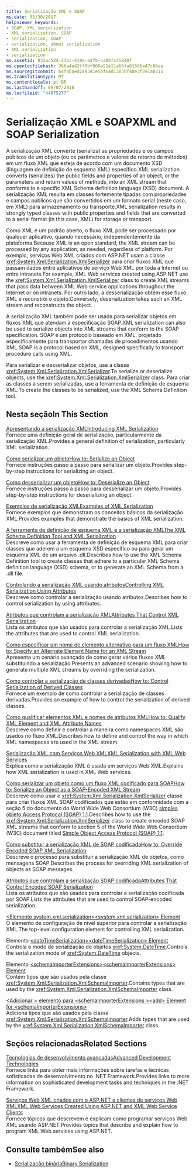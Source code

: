 ```yaml
---
title: Serialização XML e SOAP
ms.date: 03/30/2017
helpviewer_keywords:
- SOAP, XML serialization
- XML serialization, SOAP
- serialization, SOAP
- serialization, about serialization
- XML serialization
- serialization
ms.assetid: 832ac524-21bc-419a-a27b-ca8bfc45840f
ms.openlocfilehash: 366a4a42ff0bf968e51e11a66fa81566a47c86ea
ms.sourcegitcommit: 64f4baed249341e5bf64d1385bf48e3f2e1a0211
ms.translationtype: MT
ms.contentlocale: pt-BR
ms.lasthandoff: 09/07/2018
ms.locfileid: "44075277"
---
```

# <a name="xml-and-soap-serialization"></a><span data-ttu-id="61c8f-102">Serialização XML e SOAP</span><span class="sxs-lookup"><span data-stu-id="61c8f-102">XML and SOAP Serialization</span></span>

<span data-ttu-id="61c8f-103">A serialização XML converte (serializa) as propriedades e os campos públicos de um objeto (ou os parâmetros e valores de retorno de métodos) em um fluxo XML que esteja de acordo com um documento XSD (linguagem de definição de esquema XML) específico.</span><span class="sxs-lookup"><span data-stu-id="61c8f-103">XML serialization converts (serializes) the public fields and properties of an object, or the parameters and return values of methods, into an XML stream that conforms to a specific XML Schema definition language (XSD) document.</span></span> <span data-ttu-id="61c8f-104">A serialização XML resulta em classes fortemente tipadas com propriedades e campos públicos que são convertidos em um formato serial (neste caso, em XML) para armazenamento ou transporte.</span><span class="sxs-lookup"><span data-stu-id="61c8f-104">XML serialization results in strongly typed classes with public properties and fields that are converted to a serial format (in this case, XML) for storage or transport.</span></span>

<span data-ttu-id="61c8f-105">Como XML é um padrão aberto, o fluxo XML pode ser processado por qualquer aplicativo, quando necessário, independentemente da plataforma.</span><span class="sxs-lookup"><span data-stu-id="61c8f-105">Because XML is an open standard, the XML stream can be processed by any application, as needed, regardless of platform.</span></span> <span data-ttu-id="61c8f-106">Por exemplo, serviços Web XML criados com ASP.NET usam a classe <xref:System.Xml.Serialization.XmlSerializer> para criar fluxos XML que passam dados entre aplicativos de serviço Web XML por toda a Internet ou entre intranets.</span><span class="sxs-lookup"><span data-stu-id="61c8f-106">For example, XML Web services created using ASP.NET use the <xref:System.Xml.Serialization.XmlSerializer> class to create XML streams that pass data between XML Web service applications throughout the Internet or on intranets.</span></span> <span data-ttu-id="61c8f-107">Por outro lado, a desserialização obtém esse fluxo XML e reconstrói o objeto.</span><span class="sxs-lookup"><span data-stu-id="61c8f-107">Conversely, deserialization takes such an XML stream and reconstructs the object.</span></span>

<span data-ttu-id="61c8f-108">A serialização XML também pode ser usada para serializar objetos em fluxos XML que atendam à especificação SOAP.</span><span class="sxs-lookup"><span data-stu-id="61c8f-108">XML serialization can also be used to serialize objects into XML streams that conform to the SOAP specification.</span></span> <span data-ttu-id="61c8f-109">SOAP é um protocolo baseado em XML, projetado especificamente para transportar chamadas de procedimentos usando XML.</span><span class="sxs-lookup"><span data-stu-id="61c8f-109">SOAP is a protocol based on XML, designed specifically to transport procedure calls using XML.</span></span>

<span data-ttu-id="61c8f-110">Para serializar e desserializar objetos, use a classe <xref:System.Xml.Serialization.XmlSerializer>.</span><span class="sxs-lookup"><span data-stu-id="61c8f-110">To serialize or deserialize objects, use the <xref:System.Xml.Serialization.XmlSerializer> class.</span></span> <span data-ttu-id="61c8f-111">Para criar as classes a serem serializadas, use a ferramenta de definição de esquema XML.</span><span class="sxs-lookup"><span data-stu-id="61c8f-111">To create the classes to be serialized, use the XML Schema Definition tool.</span></span>

## <a name="in-this-section"></a><span data-ttu-id="61c8f-112">Nesta seção</span><span class="sxs-lookup"><span data-stu-id="61c8f-112">In This Section</span></span>

[<span data-ttu-id="61c8f-113">Apresentando a serialização XML</span><span class="sxs-lookup"><span data-stu-id="61c8f-113">Introducing XML Serialization</span></span>](introducing-xml-serialization.md)  
<span data-ttu-id="61c8f-114">Fornece uma definição geral de serialização, particularmente da serialização XML.</span><span class="sxs-lookup"><span data-stu-id="61c8f-114">Provides a general definition of serialization, particularly XML serialization.</span></span>

[<span data-ttu-id="61c8f-115">Como serializar um objeto</span><span class="sxs-lookup"><span data-stu-id="61c8f-115">How to: Serialize an Object</span></span>](how-to-serialize-an-object.md)  
<span data-ttu-id="61c8f-116">Fornece instruções passo a passo para serializar um objeto.</span><span class="sxs-lookup"><span data-stu-id="61c8f-116">Provides step-by-step instructions for serializing an object.</span></span>

[<span data-ttu-id="61c8f-117">Como desserializar um objeto</span><span class="sxs-lookup"><span data-stu-id="61c8f-117">How to: Deserialize an Object</span></span>](how-to-deserialize-an-object.md)  
<span data-ttu-id="61c8f-118">Fornece instruções passo a passo para desserializar um objeto.</span><span class="sxs-lookup"><span data-stu-id="61c8f-118">Provides step-by-step instructions for deserializing an object.</span></span>

[<span data-ttu-id="61c8f-119">Exemplos de serialização XML</span><span class="sxs-lookup"><span data-stu-id="61c8f-119">Examples of XML Serialization</span></span>](examples-of-xml-serialization.md)  
<span data-ttu-id="61c8f-120">Fornece exemplos que demonstram os conceitos básicos da serialização XML.</span><span class="sxs-lookup"><span data-stu-id="61c8f-120">Provides examples that demonstrate the basics of XML serialization.</span></span>

[<span data-ttu-id="61c8f-121">A ferramenta de definição de esquema XML e a serialização XML</span><span class="sxs-lookup"><span data-stu-id="61c8f-121">The XML Schema Definition Tool and XML Serialization</span></span>](the-xml-schema-definition-tool-and-xml-serialization.md)  
<span data-ttu-id="61c8f-122">Descreve como usar a ferramenta de definição de esquema XML para criar classes que aderem a um esquema XSD específico ou para gerar um esquema XML de um arquivo .dll.</span><span class="sxs-lookup"><span data-stu-id="61c8f-122">Describes how to use the XML Schema Definition tool to create classes that adhere to a particular XML Schema definition language (XSD) schema, or to generate an XML Schema from a .dll file.</span></span>

[<span data-ttu-id="61c8f-123">Controlando a serialização XML usando atributos</span><span class="sxs-lookup"><span data-stu-id="61c8f-123">Controlling XML Serialization Using Attributes</span></span>](controlling-xml-serialization-using-attributes.md)  
<span data-ttu-id="61c8f-124">Descreve como controlar a serialização usando atributos.</span><span class="sxs-lookup"><span data-stu-id="61c8f-124">Describes how to control serialization by using attributes.</span></span>

[<span data-ttu-id="61c8f-125">Atributos que controlam a serialização XML</span><span class="sxs-lookup"><span data-stu-id="61c8f-125">Attributes That Control XML Serialization</span></span>](attributes-that-control-xml-serialization.md)  
<span data-ttu-id="61c8f-126">Lista os atributos que são usados para controlar a serialização XML.</span><span class="sxs-lookup"><span data-stu-id="61c8f-126">Lists the attributes that are used to control XML serialization.</span></span>

[<span data-ttu-id="61c8f-127">Como especificar um nome de elemento alternativo para um fluxo XML</span><span class="sxs-lookup"><span data-stu-id="61c8f-127">How to: Specify an Alternate Element Name for an XML Stream</span></span>](how-to-specify-an-alternate-element-name-for-an-xml-stream.md)  
<span data-ttu-id="61c8f-128">Apresenta um cenário avançado de como gerar vários fluxos XML substituindo a serialização.</span><span class="sxs-lookup"><span data-stu-id="61c8f-128">Presents an advanced scenario showing how to generate multiple XML streams by overriding the serialization.</span></span>

[<span data-ttu-id="61c8f-129">Como controlar a serialização de classes derivadas</span><span class="sxs-lookup"><span data-stu-id="61c8f-129">How to: Control Serialization of Derived Classes</span></span>](how-to-control-serialization-of-derived-classes.md)  
<span data-ttu-id="61c8f-130">Fornece um exemplo de como controlar a serialização de classes derivadas.</span><span class="sxs-lookup"><span data-stu-id="61c8f-130">Provides an example of how to control the serialization of derived classes.</span></span>

[<span data-ttu-id="61c8f-131">Como qualificar elementos XML e nomes de atributos XML</span><span class="sxs-lookup"><span data-stu-id="61c8f-131">How to: Qualify XML Element and XML Attribute Names</span></span>](how-to-qualify-xml-element-and-xml-attribute-names.md)  
<span data-ttu-id="61c8f-132">Descreve como definir e controlar a maneira como namespaces XML são usados no fluxo XML.</span><span class="sxs-lookup"><span data-stu-id="61c8f-132">Describes how to define and control the way in which XML namespaces are used in the XML stream.</span></span>

[<span data-ttu-id="61c8f-133">Serialização XML com Serviços Web XML</span><span class="sxs-lookup"><span data-stu-id="61c8f-133">XML Serialization with XML Web Services</span></span>](xml-serialization-with-xml-web-services.md)  
<span data-ttu-id="61c8f-134">Explica como a serialização XML é usada em serviços Web XML.</span><span class="sxs-lookup"><span data-stu-id="61c8f-134">Explains how XML serialization is used in XML Web services.</span></span>

[<span data-ttu-id="61c8f-135">Como serializar um objeto como um fluxo XML codificado para SOAP</span><span class="sxs-lookup"><span data-stu-id="61c8f-135">How to: Serialize an Object as a SOAP-Encoded XML Stream</span></span>](how-to-serialize-an-object-as-a-soap-encoded-xml-stream.md)  
<span data-ttu-id="61c8f-136">Descreve como usar o <xref:System.Xml.Serialization.XmlSerializer> classe para criar fluxos XML SOAP codificados que estão em conformidade com a seção 5 do documento do World Wide Web Consortium (W3C) [simples objeto Access Protocol (SOAP) 1.1](https://www.w3.org/TR/2000/NOTE-SOAP-20000508/).</span><span class="sxs-lookup"><span data-stu-id="61c8f-136">Describes how to use the <xref:System.Xml.Serialization.XmlSerializer> class to create encoded SOAP XML streams that conform to section 5 of the World Wide Web Consortium (W3C) document titled [Simple Object Access Protocol (SOAP) 1.1](https://www.w3.org/TR/2000/NOTE-SOAP-20000508/).</span></span>

[<span data-ttu-id="61c8f-137">Como substituir a serialização XML de SOAP codificada</span><span class="sxs-lookup"><span data-stu-id="61c8f-137">How to: Override Encoded SOAP XML Serialization</span></span>](how-to-override-encoded-soap-xml-serialization.md)  
<span data-ttu-id="61c8f-138">Descreve o processo para substituir a serialização XML de objetos, como mensagens SOAP.</span><span class="sxs-lookup"><span data-stu-id="61c8f-138">Describes the process for overriding XML serialization of objects as SOAP messages.</span></span>

[<span data-ttu-id="61c8f-139">Atributos que controlam a serialização SOAP codificada</span><span class="sxs-lookup"><span data-stu-id="61c8f-139">Attributes That Control Encoded SOAP Serialization</span></span>](attributes-that-control-encoded-soap-serialization.md)  
<span data-ttu-id="61c8f-140">Lista os atributos que são usados para controlar a serialização codificada por SOAP.</span><span class="sxs-lookup"><span data-stu-id="61c8f-140">Lists the attributes that are used to control SOAP-encoded serialization.</span></span>

[<span data-ttu-id="61c8f-141">\<Elemento system.xml.serialization></span><span class="sxs-lookup"><span data-stu-id="61c8f-141">\<system.xml.serialization> Element</span></span>](system-xml-serialization-element.md)  
<span data-ttu-id="61c8f-142">O elemento de configuração de nível superior para controlar a serialização XML.</span><span class="sxs-lookup"><span data-stu-id="61c8f-142">The top-level configuration element for controlling XML serialization.</span></span>

<span data-ttu-id="61c8f-143">Elemento [\<dateTimeSerialization>](datetimeserialization-element.md)</span><span class="sxs-lookup"><span data-stu-id="61c8f-143">[\<dateTimeSerialization> Element](datetimeserialization-element.md)</span></span>  
<span data-ttu-id="61c8f-144">Controla o modo de serialização de objetos <xref:System.DateTime>.</span><span class="sxs-lookup"><span data-stu-id="61c8f-144">Controls the serialization mode of <xref:System.DateTime> objects.</span></span>

<span data-ttu-id="61c8f-145">Elemento [\<schemaImporterExtensions>](schemaimporterextensions-element.md)</span><span class="sxs-lookup"><span data-stu-id="61c8f-145">[\<schemaImporterExtensions> Element](schemaimporterextensions-element.md)</span></span>  
<span data-ttu-id="61c8f-146">Contém tipos que são usados pela classe <xref:System.Xml.Serialization.XmlSchemaImporter>.</span><span class="sxs-lookup"><span data-stu-id="61c8f-146">Contains types that are used by the <xref:System.Xml.Serialization.XmlSchemaImporter> class.</span></span>

[<span data-ttu-id="61c8f-147">\<Adicionar > elemento para \<schemaImporterExtensions ></span><span class="sxs-lookup"><span data-stu-id="61c8f-147">\<add> Element for \<schemaImporterExtensions></span></span>](add-element-for-schemaimporterextensions.md)  
<span data-ttu-id="61c8f-148">Adiciona tipos que são usados pela classe <xref:System.Xml.Serialization.XmlSchemaImporter>.</span><span class="sxs-lookup"><span data-stu-id="61c8f-148">Adds types that are used by the <xref:System.Xml.Serialization.XmlSchemaImporter> class.</span></span>

## <a name="related-sections"></a><span data-ttu-id="61c8f-149">Seções relacionadas</span><span class="sxs-lookup"><span data-stu-id="61c8f-149">Related Sections</span></span>

[<span data-ttu-id="61c8f-150">Tecnologias de desenvolvimento avançadas</span><span class="sxs-lookup"><span data-stu-id="61c8f-150">Advanced Development Technologies</span></span>](https://msdn.microsoft.com/library/c4a7e341-f0c6-4df4-a74f-223387ac6e4e)  
<span data-ttu-id="61c8f-151">Fornece links para obter mais informações sobre tarefas e técnicas sofisticadas de desenvolvimento no .NET Framework.</span><span class="sxs-lookup"><span data-stu-id="61c8f-151">Provides links to more information on sophisticated development tasks and techniques in the .NET Framework.</span></span>

[<span data-ttu-id="61c8f-152">Serviços Web XML criados com o ASP.NET e clientes de serviços Web XML</span><span class="sxs-lookup"><span data-stu-id="61c8f-152">XML Web Services Created Using ASP.NET and XML Web Service Clients</span></span>](https://msdn.microsoft.com/library/1e64af78-d705-4384-b08d-591a45f4379c)  
<span data-ttu-id="61c8f-153">Fornece tópicos que descrevem e explicam como programar serviços Web XML usando ASP.NET.</span><span class="sxs-lookup"><span data-stu-id="61c8f-153">Provides topics that describe and explain how to program XML Web services using ASP.NET.</span></span>

## <a name="see-also"></a><span data-ttu-id="61c8f-154">Consulte também</span><span class="sxs-lookup"><span data-stu-id="61c8f-154">See also</span></span>

- [<span data-ttu-id="61c8f-155">Serialização binária</span><span class="sxs-lookup"><span data-stu-id="61c8f-155">Binary Serialization</span></span>](binary-serialization.md)
